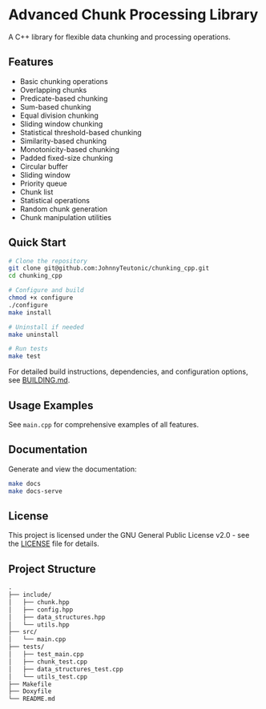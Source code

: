 # Advanced Chunk Processing Library

A C++ library for flexible data chunking and processing operations.

## Features

- Basic chunking operations
- Overlapping chunks
- Predicate-based chunking
- Sum-based chunking
- Equal division chunking
- Sliding window chunking
- Statistical threshold-based chunking
- Similarity-based chunking
- Monotonicity-based chunking
- Padded fixed-size chunking
- Circular buffer
- Sliding window
- Priority queue
- Chunk list
- Statistical operations
- Random chunk generation
- Chunk manipulation utilities

## Quick Start

```bash
# Clone the repository
git clone git@github.com:JohnnyTeutonic/chunking_cpp.git
cd chunking_cpp

# Configure and build
chmod +x configure
./configure
make install

# Uninstall if needed
make uninstall

# Run tests
make test
```

For detailed build instructions, dependencies, and configuration options, see [BUILDING.md](BUILDING.md).

## Usage Examples

See `main.cpp` for comprehensive examples of all features.

## Documentation

Generate and view the documentation:

```bash
make docs
make docs-serve
```

## License

This project is licensed under the GNU General Public License v2.0 - see the [LICENSE](LICENSE) file for details.

## Project Structure

```markdown
.
├── include/
│   ├── chunk.hpp
│   ├── config.hpp
│   ├── data_structures.hpp
│   └── utils.hpp
├── src/
│   └── main.cpp
├── tests/
│   ├── test_main.cpp
│   ├── chunk_test.cpp
│   ├── data_structures_test.cpp
│   └── utils_test.cpp
├── Makefile
├── Doxyfile
└── README.md
```
